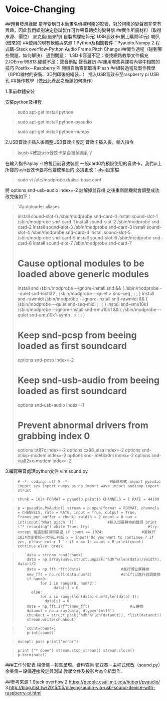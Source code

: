 # Voice-Changing
##題目發想緣起
	童年受到日本動畫名偵探柯南的影響，對於柯南的變聲器非常有興趣，因此我們組別決定嘗試製作可作聲音轉換的變聲器
##實作所需材料（取得來源、價位）
	麥克風(借來的)
	自製蝴蝶結(5元)
	USB音效卡(網上購買50元)
	喇叭(借來的)
##使用的現有軟體與來源
	1.Python及相關套件：Pyaudio.Numpy
	2.程式碼-Stack overflow-Python Audio Frame Pitch Change
##實作過程（碰到哪些問題、如何解決）
	遇到問題：
1.SD卡容量不足：查找網路教學文件擴充
2.IOError99813.硬體不足：聲音斷點
聲音雜訊
##運用哪些與課程內容中相關的技巧
	Postfix－Raspberry Pi 開機自動寄信取得IP
	ssh
##組裝過程及製作教學（GPIO線材的安裝、3D列印後的組裝...）
	插入USB音效卡至raspberry pi USB孔
##操作教學（做出此產品之後該如何操作）
	
1.事前軟體安裝

安裝python及相套
> sudo apt-get install python 

> sudo apt-get install python-pyaudio 

> sudo apt-get install python-numpy 


2.USB音效卡插入後調整USB音效卡設定
音效卡插入後，輸入指令
> lsusb		#確認usb音效卡是否被偵測到了

在輸入指令aplay -l 檢視目前音效裝置
一般card0為預設使用的音效卡，我們pi上所接的usb音效卡要將他變成預設的
必須更改：alsa設定檔
> sudo vi /etc/modprobe.d/alsa-base.conf

將
options snd-usb-audio index=-2  註解掉並存檔
之後重新開機就會調整成功
	改完後如下：
> `#autoloader aliases 

> install sound-slot-0 /sbin/modprobe snd-card-0
> install sound-slot-1 /sbin/modprobe snd-card-1
> install sound-slot-2 /sbin/modprobe snd-card-2
> install sound-slot-3 /sbin/modprobe snd-card-3
> install sound-slot-4 /sbin/modprobe snd-card-4
> install sound-slot-5 /sbin/modprobe snd-card-5
> install sound-slot-6 /sbin/modprobe snd-card-6
> install sound-slot-7 /sbin/modprobe snd-card-7
> # Cause optional modules to be loaded above generic modules
> install snd /sbin/modprobe --ignore-install snd && { /sbin/modprobe --quiet snd-ioctl32 ; /sbin/modprobe --quiet > snd-seq ; : ; }
> install snd-rawmidi /sbin/modprobe --ignore-install snd-rawmidi && { /sbin/modprobe --quiet snd-seq-midi ; : ; }
> install snd-emu10k1 /sbin/modprobe --ignore-install snd-emu10k1 && { /sbin/modprobe --quiet snd-emu10k1-synth ; > : ; }
> # Keep snd-pcsp from beeing loaded as first soundcard
> options snd-pcsp index=-2
> # Keep snd-usb-audio from beeing loaded as first soundcard
> options snd-usb-audio index=-1
> # Prevent abnormal drivers from grabbing index 0
> options bt87x index=-2
> options cx88_alsa index=-2
> options snd-atiixp-modem index=-2
> options snd-intel8x0m index=-2
> options snd-via82xx-modem index=-2`


3.編寫聲音處理python文件
vim sound.py
> `# -*- coding: utf-8 -*-					#編碼格式
> import pyaudio
> import sys
> import numpy as np
> import wave
> import audioop
> import struct`

> `chunk = 1024
> FORMAT = pyaudio.paInt16
> CHANNELS = 1
> RATE = 44100`
    
> `p = pyaudio.PyAudio()
> stream = p.open(format = FORMAT,
>                 channels = CHANNELS,
>                 rate = RATE,
>                 input = True,
>                 output = True,
>                 frames_per_buffer = chunk)
> swidth = 2
> count = 0
> num = int(input('What pitch '))				#輸入想要轉換的聲調
> print ("* recording")
> while True:
>     try:							#try-except 當遇到錯誤即跳過
>         if count == 1024:					#當執行1024次後會給一次停止判斷
>             x = input('Do you want to continue ? If yes, please enter 1 ')
>             if x == 1:
>                 count = 0
>                 print(count)
>                 continue
>             else:
>                 break`

>        `data = stream.read(chunk)
>         data = np.array(wave.struct.unpack("%dh"%(len(data)/swidth), data))/2 
>         data = np.fft.rfft(data)					#進行傅立葉轉換
>         new_fft = np.roll(data,num*2)				#shift以進行音調變換
>         if num>0:
>               for i in range(0, num*2):
>                     data[i] = 0
>           else:
>               for i in range(len(data)-num*2,len(data)-1):
>                 data[i] = 0
>         data = np.fft.irfft(new_fft)					#反轉換
>         dataout = np.array(data, dtype='int16')
>         chunkout = struct.pack("%dh"%(len(dataout)), *list(dataout)) 
>         stream.write(chunkout)`

>        `count=count+1
>         print(count)`

>    `except:
>         pass
>         print("error")`

> `print ("* done")
> stream.stop_stream()
> stream.close()
> p.terminate()`

###工作分配表
	楊佳儒－報告呈現、資料查詢
	郭亞蓁－主程式修改（sound.py）
	余美儒－設備連接設定與測試
	教學文件及投影片為全組製作.

##參考來源
	1.Stack overflow
	2.https://people.csail.mit.edu/hubert/pyaudio/
	3.http://blog.itist.tw/2015/05/playing-audio-via-usb-sound-device-with-raspberry-pi.html
